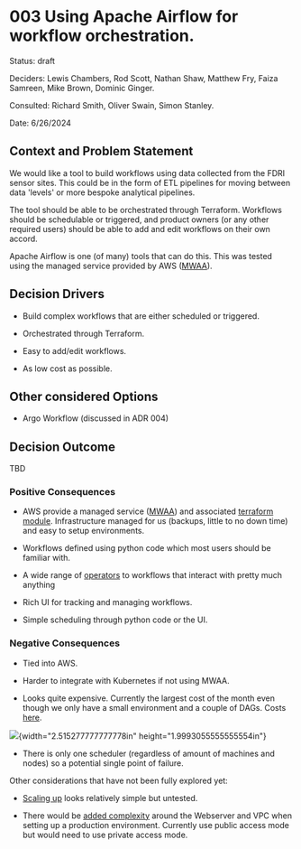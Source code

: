 # 003 Using Apache Airflow for workflow orchestration.

Status: draft

Deciders: Lewis Chambers, Rod Scott, Nathan Shaw, Matthew Fry, Faiza
Samreen, Mike Brown, Dominic Ginger. 

Consulted: Richard Smith, Oliver Swain, Simon Stanley.

Date: 6/26/2024

## Context and Problem Statement

We would like a tool to build workflows using data collected from the
FDRI sensor sites. This could be in the form of ETL pipelines for moving
between data 'levels' or more bespoke analytical pipelines.

The tool should be able to be orchestrated through Terraform. Workflows
should be schedulable or triggered, and product owners (or any other
required users) should be able to add and edit workflows on their own
accord.

Apache Airflow is one (of many) tools that can do this. This was tested
using the managed service provided by AWS
([MWAA](https://aws.amazon.com/managed-workflows-for-apache-airflow/)).

## Decision Drivers

- Build complex workflows that are either scheduled or triggered.

- Orchestrated through Terraform.

- Easy to add/edit workflows.

- As low cost as possible.

## Other considered Options

- Argo Workflow (discussed in ADR 004)

## Decision Outcome

TBD

### Positive Consequences

- AWS provide a managed service
  ([MWAA](https://aws.amazon.com/managed-workflows-for-apache-airflow/))
  and associated [terraform
  module](https://registry.terraform.io/modules/aws-ia/mwaa/aws/latest).
  Infrastructure managed for us (backups, little to no down time) and
  easy to setup environments.

- Workflows defined using python code which most users should be
  familiar with.

- A wide range of
  [operators](https://airflow.apache.org/docs/apache-airflow-providers/operators-and-hooks-ref/index.html)
  to workflows that interact with pretty much anything

- Rich UI for tracking and managing workflows.

- Simple scheduling through python code or the UI.

### Negative Consequences

- Tied into AWS.

<!-- -->

- Harder to integrate with Kubernetes if not using MWAA.

- Looks quite expensive. Currently the largest cost of the month even
  though we only have a small environment and a couple of DAGs. Costs
  [here](https://aws.amazon.com/managed-workflows-for-apache-airflow/pricing/).

![](media/image1.png){width="2.515277777777778in"
height="1.9993055555555554in"}

- There is only one scheduler (regardless of amount of machines and
  nodes) so a potential single point of failure.

Other considerations that have not been fully explored yet:

- [Scaling
  up](https://docs.aws.amazon.com/mwaa/latest/userguide/mwaa-autoscaling.html)
  looks relatively simple but untested.

<!-- -->

- There would be [added
  complexity](https://docs.aws.amazon.com/mwaa/latest/userguide/configuring-networking.html)
  around the Webserver and VPC when setting up a production environment.
  Currently use public access mode but would need to use private access
  mode.
